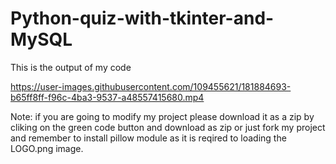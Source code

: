 # Python-quiz-with-tkinter-and-MySQL
 
 This is the output of my code
 
https://user-images.githubusercontent.com/109455621/181884693-b65ff8ff-f96c-4ba3-9537-a48557415680.mp4

Note: if you are going to modify my project please download it as a zip by cliking on the green code button and download as zip or just fork my project and remember to install pillow module as it is reqired to loading the LOGO.png image. 
